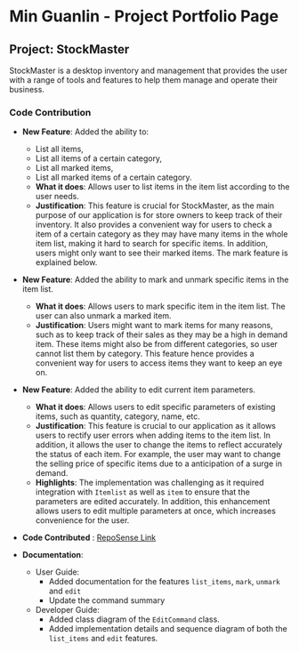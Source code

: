 # Min Guanlin - Project Portfolio Page

## Project: StockMaster

StockMaster is  a desktop inventory and management that provides the user with a range of tools and features to help them
manage and operate their business.

### Code Contribution
- **New Feature**: Added the ability to:
   - List all items,
   - List all items of a certain category,
   - List all marked items,
   - List all marked items of a certain category.
  - **What it does**: Allows user to list items in the item list according to the user needs.
  - **Justification**: This feature is crucial for StockMaster, as the main purpose of our application is for store owners
to keep track of their inventory. It also provides a convenient way for users to check a item of a certain category as 
they may have many items in the whole item list, making it hard to search for specific items. In addition, users might 
only want to see their marked items. The mark feature is explained below.

- **New Feature**: Added the ability to mark and unmark specific items in the item list.
   - **What it does**: Allows users to mark specific item in the item list. The user can also unmark a marked item.
   - **Justification**: Users might want to mark items for many reasons, such as to keep track of their sales as they 
  may be a high in demand item. These items might also be from different categories, so user cannot list them by 
  category. This feature hence provides a convenient way for users to access items they want to keep an eye on.

- **New Feature**: Added the ability to edit current item parameters.
  - **What it does**: Allows users to edit specific parameters of existing items, such as quantity, category, name, etc.
  - **Justification**: This feature is crucial to our application as it allows users to rectify user errors when 
  adding items to the item list. In addition, it allows the user to change the items to reflect accurately the status 
  of each item. For example, the user may want to change the selling price of specific items due to a anticipation of a
  surge in demand.
  - **Highlights**: The implementation was challenging as it required integration with `Itemlist` as well as `item` to 
  ensure that the parameters are edited accurately. In addition, this enhancement allows users to edit multiple 
  parameters at once, which increases convenience for the user.

- **Code Contributed** : [RepoSense Link](https://nus-cs2113-ay2324s2.github.io/tp-dashboard/?search=fureimi&breakdown=true)
  
- **Documentation**:
   - User Guide:
      - Added documentation for the features `list_items`, `mark`, `unmark` and `edit`
      - Update the command summary
   - Developer Guide:
      - Added class diagram of the `EditCommand` class.
      - Added implementation details and sequence diagram of both the `list_items` and `edit` features.
